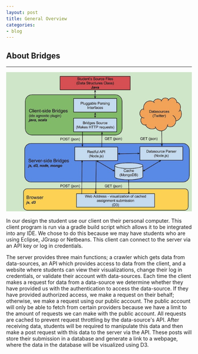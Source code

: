 ```yaml
---
layout: post
title: General Overview
categories:
- blog
---
```


## About Bridges
---

![Diagram of the bridges design](/bridgedesign.jpg)

In our design the student use our client on their personal computer. This client program is run via a gradle build script which allows it to be integrated into any IDE. We chose to do this because we may have students who are using Eclipse, JGrasp or Netbeans. This client can connect to the server via an API key or log in credentials. 

The server provides three main functions; a crawler which gets data from data-sources, an API which provides access to data from the client, and a website where students can view their visualizations, change their log in credentials, or validate their account with data-sources. Each time the client makes a request for data from a data-source we determine whether they have provided us with the authentication to access the data-source. If they have provided authorized access, we make a request on their behalf; otherwise, we make a request using our public account. The public account will only be able to fetch from certain providers because we have a limit to the amount of requests we can make with the public account. All requests are cached to prevent request throttling by the data-source's API. After receiving data, students will be required to manipulate this data and then make a post request with this data to the server via the API. These posts will store their submission in a database and generate a link to a webpage, where the data in the database will be visualized using D3. 
